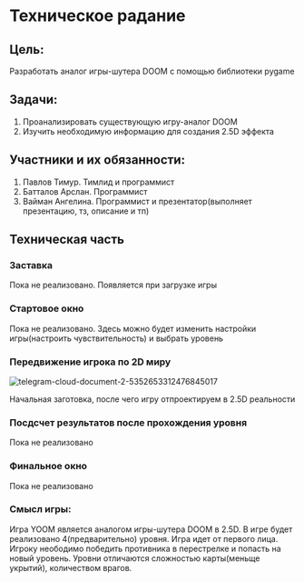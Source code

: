 # Техническое радание
## Цель:
Разработать аналог игры-шутера DOOM с помощью библиотеки pygame
## Задачи:
1. Проанализировать существующую игру-аналог DOOM
2. Изучить необходимую информацию для создания 2.5D эффекта
## Участники и их обязанности:
1. Павлов Тимур. Тимлид и программист
2. Батталов Арслан. Программист
3. Вайман Ангелина. Программист и презентатор(выполняет презентацию, тз, описание и тп)
## Техническая часть
### Заставка
Пока не реализовано. Появляется при загрузке игры
### Стартовое окно
Пока не реализовано. Здесь можно будет изменить настройки игры(настроить чувствительность) и выбрать уровень
### Передвижение игрока по 2D миру

![telegram-cloud-document-2-5352653312476845017](https://user-images.githubusercontent.com/92947429/147414765-94ca5abe-a002-48ae-9229-9c5a5560832b.jpg)

Начальная заготовка, после чего игру отпроектируем в 2.5D реальности
### Посдсчет результатов после прохождения уровня
Пока не реализовано
### Финальное окно
Пока не реализовано
### Смысл игры:
Игра YOOM является аналогом игры-шутера DOOM в 2.5D. В игре будет реализовано 4(предварительно) уровня. Игра идет от первого лица. Игроку неободимо победить противника в перестрелке и попасть на новый уровень. Уровни отличаются сложностью карты(меньще укрытий), количеством врагов.
